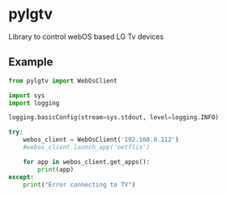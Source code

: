 # pylgtv
Library to control webOS based LG Tv devices

## Example

```python
from pylgtv import WebOsClient

import sys
import logging

logging.basicConfig(stream=sys.stdout, level=logging.INFO)

try:
    webos_client = WebOsClient('192.168.0.112')
    #webos_client.launch_app('netflix')

    for app in webos_client.get_apps():
        print(app)
except:
    print("Error connecting to TV")
```